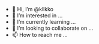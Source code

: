 - 👋 Hi, I’m @kllkko
- 👀 I’m interested in ...
- 🌱 I’m currently learning ...
- 💞️ I’m looking to collaborate on ...
- 📫 How to reach me ...

<!---
kllkko/kllkko is a ✨ special ✨ repository because its `README.md` (this file) appears on your GitHub profile.
You can click the Preview link to take a look at your changes.
--->
